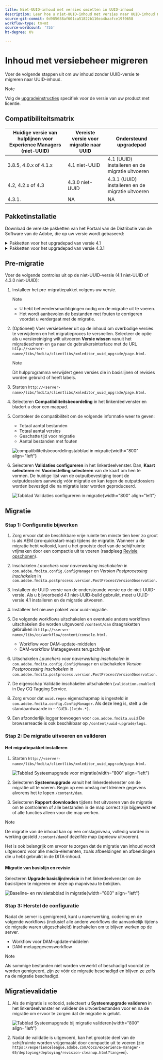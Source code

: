 ```yaml
---
title: Niet-UUID-inhoud met versies omzetten in UUID-inhoud
description: Leer hoe u niet-UUID-inhoud met versies naar UUID-inhoud migreert.
source-git-commit: 0d985688af601ca51822b116ea4baafce19f0658
workflow-type: tm+mt
source-wordcount: '755'
ht-degree: 0%

---
```


# Inhoud met versiebeheer migreren

Voer de volgende stappen uit om uw inhoud zonder UUID-versie te migreren naar UUID-inhoud.

>[!NOTE]
>
>Volg de [upgradeinstructies](./upgrade-xml-documentation.md) specifiek voor de versie van uw product met licentie.

## Compatibiliteitsmatrix

| Huidige versie van hulplijnen voor Experience Managers (niet-UUID) | Vereiste versie voor migratie naar UUID | Ondersteund upgradepad |
|---|---|---|
| 3.8.5, 4.0.x of 4.1.x | 4.1 niet-UUID | 4.1 (UUID) installeren en de migratie uitvoeren |
| 4.2, 4.2.x of 4.3 | 4.3.0 niet-UUID | 4.3.1 (UUID) installeren en de migratie uitvoeren |
| 4.3.1. | NA | NA |

## Pakketinstallatie

Download de vereiste pakketten van het Portaal van de Distributie van de Software van de Adobe, die op uw versie wordt gebaseerd:
<details>
<summary>  Pakketten voor het upgradepad van versie 4.1</summary>

1. **Pre-migratie**: [com.adobe.guides.pre-uuid-migration-1.0.9.zip](https://experience.adobe.com/#/downloads/content/software-distribution/en/aem.html?package=%2Fcontent%2Fsoftware-distribution%2Fen%2Fdetails.html%2Fcontent%2Fdam%2Faem%2Fpublic%2Faemdox%2Fother-packages%2Fuuid-migration%2F1-0%2Fcom.adobe.guides.pre-uuid-migration-1.0.9.zip)
1. **Migratie**: [com.adobe.guides.uuid-upgrade-1.0.19.zip](https://experience.adobe.com/#/downloads/content/software-distribution/en/aem.html?package=%2Fcontent%2Fsoftware-distribution%2Fen%2Fdetails.html%2Fcontent%2Fdam%2Faem%2Fpublic%2Faemdox%2Fother-packages%2Fuuid-migration%2F1-0%2Fcom.adobe.guides.uuid-upgrade-1.0.19.zip)
</details>


<details>
<summary> Pakketten voor het upgradepad van versie 4.3.1</summary>

1. **Pre-migratie**: [com.adobe.guides.pre-uuid-migration-1.1.3.zip](https://experience.adobe.com/#/downloads/content/software-distribution/en/aem.html?package=%2Fcontent%2Fsoftware-distribution%2Fen%2Fdetails.html%2Fcontent%2Fdam%2Faem%2Fpublic%2Faemdox%2Fother-packages%2Fuuid-migration%2Fcom.adobe.guides.pre-uuid-migration-1.1.3.zip)
1. **Migratie**: [com.adobe.guides.uuid-upgrade-1.1.15.zip](https://experience.adobe.com/#/downloads/content/software-distribution/en/aem.html?package=%2Fcontent%2Fsoftware-distribution%2Fen%2Fdetails.html%2Fcontent%2Fdam%2Faem%2Fpublic%2Faemdox%2Fother-packages%2Fuuid-migration%2Fcom.adobe.guides.uuid-upgrade-1.1.15.zip)

</details>

## Pre-migratie

Voer de volgende controles uit op de niet-UUID-versie (4.1 niet-UUID of 4.3.0 niet-UUID):

1. Installeer het pre-migratiepakket volgens uw versie.

   >[!NOTE]
   >
   >* U hebt beheerdersmachtigingen nodig om de migratie uit te voeren.
   >* Het wordt aanbevolen de bestanden met fouten te corrigeren voordat u verdergaat met de migratie.
1. (Optioneel) Voer versiebeheer uit op de inhoud om overbodige versies te verwijderen en het migratieproces te versnellen. Selecteer de optie als u versiereiniging wilt uitvoeren **Versie wissen** vanuit het migratiescherm en ga naar de gebruikersinterface met de URL `http://<server-name>/libs/fmdita/clientlibs/xmleditor_uuid_upgrade/page.html`.
   >[!NOTE]
   >
   >Dit hulpprogramma verwijdert geen versies die in basislijnen of revisies worden gebruikt of heeft labels.
1. Starten `http://<server-name>/libs/fmdita/clientlibs/xmleditor_uuid_upgrade/page.html`.
1. Selecteren **Compatibiliteitsbeoordeling**  in het linkerdeelvenster en bladert u door een mappad.
1. Controleer de compatibiliteit om de volgende informatie weer te geven:
   * Totaal aantal bestanden
   * Totaal aantal versies
   * Geschatte tijd voor migratie
   * Aantal bestanden met fouten



   ![compatibiliteitsbeoordelingstabblad in migratie](assets/migration-compatibility-assessment.png){width="800" align="left"}


1. Selecteren **Validaties configureren** in het linkerdeelvenster. Dan, **Kaart selecteren** en **Voorinstelling selecteren** van de kaart om hen te vormen. De huidige lijst van de outputbevestiging toont de outputdossiers aanwezig vóór migratie en kan tegen de outputdossiers worden bevestigd die na migratie later worden geproduceerd.

   ![Tabblad Validaties configureren in migratie](assets/migration-configure-validation.png){width="800" align="left"}




## Migratie

### Stap 1: Configuratie bijwerken

1. Zorg ervoor dat de beschikbare vrije ruimte ten minste tien keer zo groot is als AEM (crx-quickstart-map) tijdens de migratie. Wanneer u de migratie hebt voltooid, kunt u het grootste deel van de schijfruimte vrijmaken door een compactie uit te voeren (raadpleeg [Revisie opschonen](https://experienceleague.adobe.com/docs/experience-manager-65/deploying/deploying/revision-cleanup.html?lang=en)).

1. Inschakelen *Launchers voor naverwerking inschakelen* in `com.adobe.fmdita.config.ConfigManager` en *Version Postprocessing inschakelen* in `com.adobe.fmdita.postprocess.version.PostProcessVersionObservation.`

1. Installeer de UUID-versie van de ondersteunde versie op de niet-UUID-versie. Als u bijvoorbeeld 4.1 niet-UUID-build gebruikt, moet u UUID-versie 4.1 installeren en de migratie uitvoeren.

1. Installeer het nieuwe pakket voor uuid-migratie.

1. De volgende workflows uitschakelen en eventuele andere workflows uitschakelen die worden uitgevoerd `/content/dam` draagraketten gebruiken in `http://<server-name>/libs/cq/workflow/content/console.html`.

   * Workflow voor DAM-update-middelen
   * DAM-workflow Metagegevens terugschrijven

1. Uitschakelen *Launchers voor naverwerking inschakelen* in `com.adobe.fmdita.config.ConfigManager` en uitschakelen *Version Postprocessing inschakelen* in `com.adobe.fmdita.postprocess.version.PostProcessVersionObservation`.

1. De eigenschap Validatie inschakelen uitschakelen (`validation.enabled`) in Day CQ Tagging Service.

1. Zorg ervoor dat `uuid.regex` eigenschapmap is ingesteld in `com.adobe.fmdita.config.ConfigManager`. Als deze leeg is, stelt u de standaardwaarde in - `^GUID-(?<id>.*)`.
1. Een afzonderlijk logger toevoegen voor `com.adobe.fmdita.uuid` De browserreactie is ook beschikbaar op `/content/uuid-upgrade/logs`.

### Stap 2: De migratie uitvoeren en valideren

#### Het migratiepakket installeren

1. Starten `http://<server-name>/libs/fmdita/clientlibs/xmleditor_uuid_upgrade/page.html`.

   ![Tabblad Systeemupgrade voor migratie](assets/migration-system-upgrade.png){width="800" align="left"}

1. Selecteren **Systeemupgrade** vanuit het linkerdeelvenster om de migratie uit te voeren. Begin op een omslag met kleinere gegevens alvorens het te lopen `/content/dam`.

1. Selecteren **Rapport downloaden** tijdens het uitvoeren van de migratie om te controleren of alle bestanden in de map correct zijn bijgewerkt en of alle functies alleen voor die map werken.


>[!NOTE]
>
> De migratie van de inhoud kan op een omslagniveau, volledig worden in werking gesteld `/content/dam`of dezelfde map (opnieuw uitvoeren).

Het is ook belangrijk om ervoor te zorgen dat de migratie van inhoud wordt uitgevoerd voor alle media-elementen, zoals afbeeldingen en afbeeldingen die u hebt gebruikt in de DITA-inhoud.

#### Migratie van basislijn en revisie

Selecteren **Upgrade basislijn/revisie** in het linkerdeelvenster om de basislijnen te migreren en deze op mapniveau te bekijken.

![Baseline- en revisietabblad in migratie](assets/migration-baseline-review-upgrade.png){width="800" align="left"}


### Stap 3: Herstel de configuratie

Nadat de server is gemigreerd, kunt u naverwerking, codering en de volgende workflows (inclusief alle andere workflows die aanvankelijk tijdens de migratie waren uitgeschakeld) inschakelen om te blijven werken op de server.

* Workflow voor DAM-update-middelen
* DAM-metagegevensworkflow

>[!NOTE]
>
>Als sommige bestanden niet worden verwerkt of beschadigd voordat ze worden gemigreerd, zijn ze vóór de migratie beschadigd en blijven ze zelfs na de migratie beschadigd.

## Migratievalidatie

1. Als de migratie is voltooid, selecteert u **Systeemupgrade valideren** in het linkerdeelvenster en valideer de uitvoerbestanden voor en na de migratie om ervoor te zorgen dat de migratie is gelukt.

   ![Tabblad Systeemupgrade bij migratie valideren](assets/migration-validate-system-upgrade.png){width="800" align="left"}


1. Nadat de validatie is uitgevoerd, kan het grootste deel van de schijfruimte worden vrijgemaakt door compactie uit te voeren (zie `https://experienceleague.adobe.com/docs/experience-manager-65/deploying/deploying/revision-cleanup.html?lang=en`).

